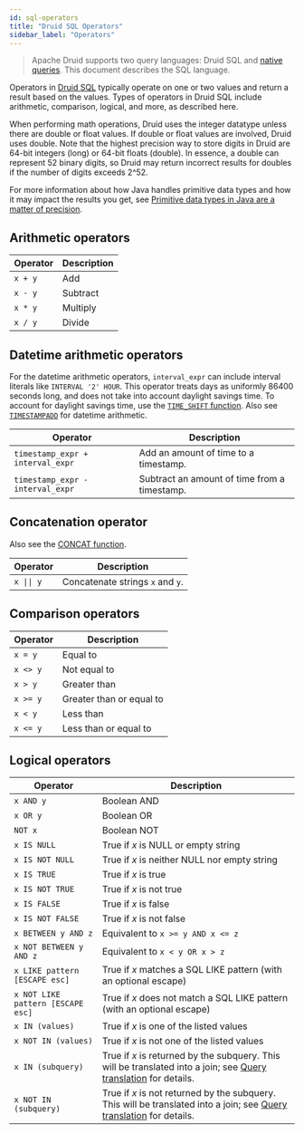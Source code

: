 ```yaml
---
id: sql-operators
title: "Druid SQL Operators"
sidebar_label: "Operators"
---
```


<!--
  ~ Licensed to the Apache Software Foundation (ASF) under one
  ~ or more contributor license agreements.  See the NOTICE file
  ~ distributed with this work for additional information
  ~ regarding copyright ownership.  The ASF licenses this file
  ~ to you under the Apache License, Version 2.0 (the
  ~ "License"); you may not use this file except in compliance
  ~ with the License.  You may obtain a copy of the License at
  ~
  ~   http://www.apache.org/licenses/LICENSE-2.0
  ~
  ~ Unless required by applicable law or agreed to in writing,
  ~ software distributed under the License is distributed on an
  ~ "AS IS" BASIS, WITHOUT WARRANTIES OR CONDITIONS OF ANY
  ~ KIND, either express or implied.  See the License for the
  ~ specific language governing permissions and limitations
  ~ under the License.
  -->

<!--
  The format of the tables that describe the functions and operators
  should not be changed without updating the script create-sql-docs
  in web-console/script/create-sql-docs, because the script detects
  patterns in this markdown file and parse it to TypeScript file for web console
-->


> Apache Druid supports two query languages: Druid SQL and [native queries](querying.md).
> This document describes the SQL language.


Operators in [Druid SQL](./sql.md) typically operate on one or two values and return a result based on the values. Types of operators in Druid SQL include arithmetic, comparison, logical, and more, as described here. 

When performing math operations, Druid uses the integer datatype unless there are double or float values. If double or float values are involved, Druid uses double. Note that the highest precision way to store digits in Druid are 64-bit integers (long) or 64-bit floats (double). In essence, a double can represent 52 binary digits, so Druid may return incorrect results for doubles if the number of digits exceeds 2^52.

For more information about how Java handles primitive data types and how it may impact the results you get, see [Primitive data types in Java are a matter of precision](https://blogs.oracle.com/javamagazine/post/java-primitive-datatypes-int-float-double).

## Arithmetic operators

|Operator|Description|
|--------|-----------|
|`x + y` |Add|
|`x - y` |Subtract|
|`x * y` |Multiply|
|`x / y` |Divide|

## Datetime arithmetic operators

For the datetime arithmetic operators, `interval_expr` can include interval literals like `INTERVAL '2' HOUR`.
This operator treats days as uniformly 86400 seconds long, and does not take into account daylight savings time.
To account for daylight savings time, use the [`TIME_SHIFT` function](sql-scalar.md#date-and-time-functions).
Also see [`TIMESTAMPADD`](sql-scalar.md#date-and-time-functions) for datetime arithmetic.

|Operator|Description|
|--------|-----------|
|`timestamp_expr + interval_expr`|Add an amount of time to a timestamp.|
|`timestamp_expr - interval_expr`|Subtract an amount of time from a timestamp.|

## Concatenation operator
Also see the [CONCAT function](sql-scalar.md#string-functions).

|Operator|Description|
|--------|-----------|
|<code>x &#124;&#124; y</code>|Concatenate strings `x` and `y`.|

## Comparison operators

|Operator|Description|
|--------|-----------|
|`x = y` |Equal to|
|`x <> y`|Not equal to|
|`x > y` |Greater than|
|`x >= y`|Greater than or equal to|
|`x < y` |Less than|
|`x <= y`|Less than or equal to|

## Logical operators

|Operator|Description|
|--------|-----------|
|`x AND y`|Boolean AND|
|`x OR y`|Boolean OR|
|`NOT x`|Boolean NOT|
|`x IS NULL`|True if _x_ is NULL or empty string|
|`x IS NOT NULL`|True if _x_ is neither NULL nor empty string|
|`x IS TRUE`|True if _x_ is true|
|`x IS NOT TRUE`|True if _x_ is not true|
|`x IS FALSE`|True if _x_ is false|
|`x IS NOT FALSE`|True if _x_ is not false|
|`x BETWEEN y AND z`|Equivalent to `x >= y AND x <= z`|
|`x NOT BETWEEN y AND z`|Equivalent to `x < y OR x > z`|
|`x LIKE pattern [ESCAPE esc]`|True if _x_ matches a SQL LIKE pattern (with an optional escape)|
|`x NOT LIKE pattern [ESCAPE esc]`|True if _x_ does not match a SQL LIKE pattern (with an optional escape)|
|`x IN (values)`|True if _x_ is one of the listed values|
|`x NOT IN (values)`|True if _x_ is not one of the listed values|
|`x IN (subquery)`|True if _x_ is returned by the subquery. This will be translated into a join; see [Query translation](sql-translation.md) for details.|
|`x NOT IN (subquery)`|True if _x_ is not returned by the subquery. This will be translated into a join; see [Query translation](sql-translation.md) for details.|
